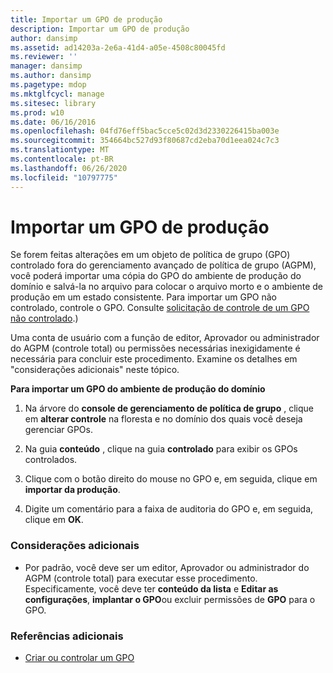 ```yaml
---
title: Importar um GPO de produção
description: Importar um GPO de produção
author: dansimp
ms.assetid: ad14203a-2e6a-41d4-a05e-4508c80045fd
ms.reviewer: ''
manager: dansimp
ms.author: dansimp
ms.pagetype: mdop
ms.mktglfcycl: manage
ms.sitesec: library
ms.prod: w10
ms.date: 06/16/2016
ms.openlocfilehash: 04fd76eff5bac5cce5c02d3d2330226415ba003e
ms.sourcegitcommit: 354664bc527d93f80687cd2eba70d1eea024c7c3
ms.translationtype: MT
ms.contentlocale: pt-BR
ms.lasthandoff: 06/26/2020
ms.locfileid: "10797775"
---
```

# Importar um GPO de produção


Se forem feitas alterações em um objeto de política de grupo (GPO) controlado fora do gerenciamento avançado de política de grupo (AGPM), você poderá importar uma cópia do GPO do ambiente de produção do domínio e salvá-la no arquivo para colocar o arquivo morto e o ambiente de produção em um estado consistente. Para importar um GPO não controlado, controle o GPO. Consulte [solicitação de controle de um GPO não controlado](request-control-of-an-uncontrolled-gpo-agpm40.md).)

Uma conta de usuário com a função de editor, Aprovador ou administrador do AGPM (controle total) ou permissões necessárias inexigidamente é necessária para concluir este procedimento. Examine os detalhes em "considerações adicionais" neste tópico.

**Para importar um GPO do ambiente de produção do domínio**

1.  Na árvore do **console de gerenciamento de política de grupo** , clique em **alterar controle** na floresta e no domínio dos quais você deseja gerenciar GPOs.

2.  Na guia **conteúdo** , clique na guia **controlado** para exibir os GPOs controlados.

3.  Clique com o botão direito do mouse no GPO e, em seguida, clique em **importar da produção**.

4.  Digite um comentário para a faixa de auditoria do GPO e, em seguida, clique em **OK**.

### Considerações adicionais

-   Por padrão, você deve ser um editor, Aprovador ou administrador do AGPM (controle total) para executar esse procedimento. Especificamente, você deve ter **conteúdo da lista** e **Editar as configurações**, **implantar o GPO**ou excluir permissões de **GPO** para o GPO.

### Referências adicionais

-   [Criar ou controlar um GPO](creating-or-controlling-a-gpo-agpm40-ed.md)

 

 





